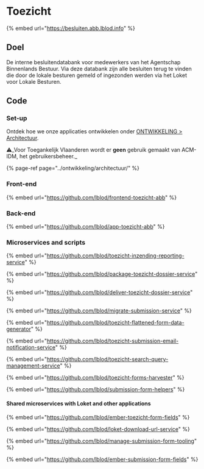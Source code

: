 # Toezicht



{% embed url="https://besluiten.abb.lblod.info" %}

## Doel

De interne besluitendatabank voor medewerkers van het Agentschap Binnenlands Bestuur. Via deze databank zijn alle besluiten terug te vinden die door de lokale besturen gemeld of ingezonden werden via het Loket voor Lokale Besturen.

## Code

### Set-up

Ontdek hoe we onze applicaties ontwikkelen onder [ONTWIKKELING &gt; Architectuur](../ontwikkeling/architectuur/).

⚠️_Voor Toegankelijk Vlaanderen wordt er **geen** gebruik gemaakt van ACM-IDM, het gebruikersbeheer._

{% page-ref page="../ontwikkeling/architectuur/" %}

### Front-end

{% embed url="https://github.com/lblod/frontend-toezicht-abb" %}

### Back-end

{% embed url="https://github.com/lblod/app-toezicht-abb" %}

### Microservices and scripts

{% embed url="https://github.com/lblod/toezicht-inzending-reporting-service" %}

{% embed url="https://github.com/lblod/package-toezicht-dossier-service" %}

{% embed url="https://github.com/lblod/deliver-toezicht-dossier-service" %}

{% embed url="https://github.com/lblod/migrate-submission-service" %}

{% embed url="https://github.com/lblod/toezicht-flattened-form-data-generator" %}

{% embed url="https://github.com/lblod/toezicht-submission-email-notification-service" %}

{% embed url="https://github.com/lblod/toezicht-search-query-management-service" %}

{% embed url="https://github.com/lblod/toezicht-forms-harvester" %}

{% embed url="https://github.com/lblod/submission-form-helpers" %}



#### Shared microservices with Loket and other applications

{% embed url="https://github.com/lblod/ember-toezicht-form-fields" %}

{% embed url="https://github.com/lblod/loket-download-url-service" %}

{% embed url="https://github.com/lblod/manage-submission-form-tooling" %}

{% embed url="https://github.com/lblod/ember-submission-form-fields" %}



